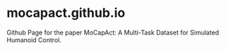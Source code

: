 # mocapact.github.io

Github Page for the paper MoCapAct: A Multi-Task Dataset for Simulated Humanoid Control.